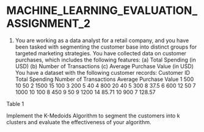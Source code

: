 # MACHINE_LEARNING_EVALUATION_ASSIGNMENT_2
1. You are working as a data analyst for a retail company, and you have been tasked with
segmenting the customer base into distinct groups for targeted marketing strategies. You
have collected data on customer purchases, which includes the following features:
(a) Total Spending (in USD)
(b) Number of Transactions
(c) Average Purchase Value (in USD)
You have a dataset with the following customer records:
Customer ID Total Spending Number of Transactions Average Purchase Value
1 500 10 50
2 1500 15 100
3 200 5 40
4 800 20 40
5 300 8 37.5
6 600 12 50
7 1000 10 100
8 450 9 50
9 1200 14 85.71
10 900 7 128.57

Table 1

Implement the K-Medoids Algorithm to segment the customers into k clusters and evaluate
the effectiveness of your algorithm.
